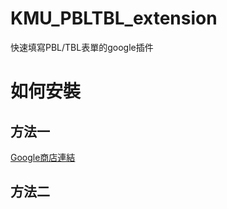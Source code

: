 # KMU_PBLTBL_extension
快速填寫PBL/TBL表單的google插件  
# 如何安裝
## 方法一
[Google商店連結](https://chromewebstore.google.com/detail/tblpbl%E8%A9%95%E5%88%86%E5%B0%8F%E5%B7%A5%E5%85%B7/ffmekkdpfkjhdaipeicbabkpdgaghmdf?authuser=1&hl=zh-TW)
## 方法二  

